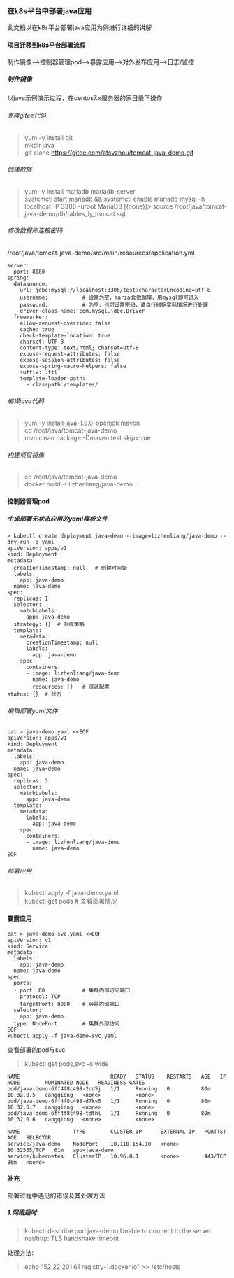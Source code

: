 ### 在k8s平台中部署java应用
此文档以在k8s平台部署java应用为例进行详细的讲解

#### 项目迁移到k8s平台部署流程
制作镜像-->控制器管理pod-->暴露应用-->对外发布应用-->日志/监控

##### 制作镜像
以java示例演示过程，在centos7.x服务器的家目录下操作

###### 克隆gitee代码
> yum -y install git        
> mkdir java                
> git clone https://gitee.com/atsvzhou/tomcat-java-demo.git

###### 创建数据
> yum -y install mariadb mariadb-server         
> systemctl start mariadb && systemctl enable mariadb
> mysql -h localhost -P 3306 -uroot
> MariaDB [(none)]> source /root/java/tomcat-java-demo/db/tables_ly_tomcat.sql; 

###### 修改数据库连接密码
/root/java/tomcat-java-demo/src/main/resources/application.yml
```
server:
  port: 8080
spring:
  datasource:
    url: jdbc:mysql://localhost:3306/test?characterEncoding=utf-8
    username:           # 设置为空，mariadb数据库，用mysql即可进入
    password:           # 为空，也可设置密码，请自行根据实际情况进行处理
    driver-class-name: com.mysql.jdbc.Driver
  freemarker:
    allow-request-override: false
    cache: true
    check-template-location: true
    charset: UTF-8
    content-type: text/html; charset=utf-8
    expose-request-attributes: false
    expose-session-attributes: false
    expose-spring-macro-helpers: false
    suffix: .ftl
    template-loader-path:
      - classpath:/templates/

```

###### 编译java代码
> yum -y install java-1.8.0-openjdk maven           
> cd /root/java/tomcat-java-demo        
> mvn clean package -Dmaven.test.skip=true      

###### 构建项目镜像
> cd /root/java/tomcat-java-demo        
> docker build -t lizhenliang/java-demo .

#### 控制器管理pod

##### 生成部署无状态应用的yaml模板文件
```
> kubectl create deployment java-demo --image=lizhenliang/java-demo --dry-run -o yaml
apiVersion: apps/v1
kind: Deployment
metadata:
  creationTimestamp: null   # 创建时间错
  labels:
    app: java-demo
  name: java-demo
spec:
  replicas: 1
  selector:
    matchLabels:
      app: java-demo
  strategy: {}  # 升级策略
  template:
    metadata:
      creationTimestamp: null
      labels:
        app: java-demo
    spec:
      containers:
      - image: lizhenliang/java-demo
        name: java-demo
        resources: {}   # 资源配置
status: {}  # 状态
```

###### 编辑部署yaml文件
```
cat > java-demo.yaml <<EOF
apiVersion: apps/v1
kind: Deployment
metadata:
  labels:
    app: java-demo
  name: java-demo
spec:
  replicas: 3
  selector:
    matchLabels:
      app: java-demo
  template:
    metadata:
      labels:
        app: java-demo
    spec:
      containers:
      - image: lizhenliang/java-demo
        name: java-demo
EOF
```

###### 部署应用
> kubectl apply -f java-demo.yaml       
> kubectl get pods  # 查看部署情况

#### 暴露应用
```
cat > java-demo-svc.yaml <<EOF 
apiVersion: v1
kind: Service
metadata:
  labels:
    app: java-demo
  name: java-demo
spec:
  ports:
  - port: 80            # 集群内部访问端口
    protocol: TCP
    targetPort: 8080    # 容器内部端口
  selector:
    app: java-demo
  type: NodePort        # 集群外部访问
EOF
kubectl apply -f java-demo-svc.yaml
```

查看部署的pod与svc
> kubectl get pods,svc -o wide  

```
NAME                             READY   STATUS    RESTARTS   AGE   IP          NODE        NOMINATED NODE   READINESS GATES        
pod/java-demo-6ff4f8c498-2cd5j   1/1     Running   0          80m   10.32.0.5   cangqiong   <none>           <none>         
pod/java-demo-6ff4f8c498-d7kv5   1/1     Running   0          80m   10.32.0.7   cangqiong   <none>           <none>             
pod/java-demo-6ff4f8c498-tdthl   1/1     Running   0          80m   10.32.0.6   cangqiong   <none>           <none>         
        
NAME                 TYPE        CLUSTER-IP      EXTERNAL-IP   PORT(S)        AGE   SELECTOR            
service/java-demo    NodePort    10.110.154.10   <none>        80:32555/TCP   61m   app=java-demo           
service/kubernetes   ClusterIP   10.96.0.1       <none>        443/TCP        86m   <none>          
```




#### 补充
部署过程中遇见的错误及其处理方法
##### 1.网络超时
> kubectl describe pod java-demo
> Unable to connect to the server: net/http: TLS handshake timeout

处理方法:          
> echo "52.22.201.61 registry-1.docker.io" >> /etc/hosts        

